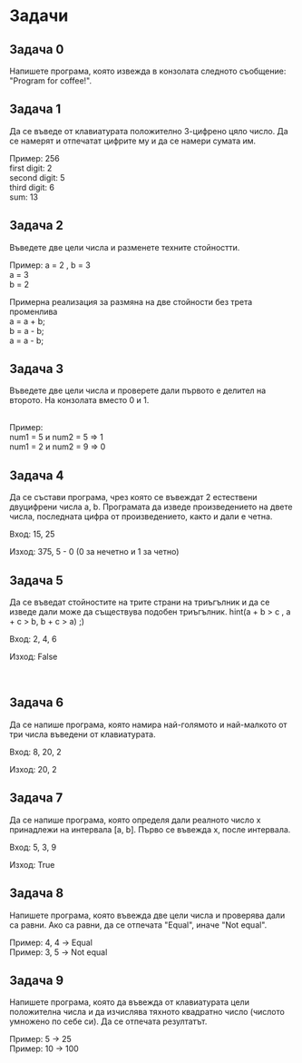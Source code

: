 
<h1>Задачи</h1>

<h2>Задача 0</h2>
<p>Напишете програма, която извежда в конзолата следното съобщение: "Program for coffee!".</p>

<h2>Задача 1</h2>
<p>Да се въведе от клавиатурата положително 3-цифрено цяло число. Да се намерят и отпечатат цифрите му и да се намери сумата им.</p>
<quote>Пример: 256<br>
first digit: 2<br>
second digit: 5<br>
third digit: 6<br>
sum: 13
</quote>

<h2>Задача 2</h2>
<p>Въведете две цели числа и разменете техните стойностти.</p>
<quote>Пример: а = 2 , b = 3 <br>
a = 3<br>
b = 2
 </quote><br>
 <p> Примерна реализация за размяна на две стойности без трета променлива</br>
    a = a + b;</br>
    b = a - b;</br>
    a = a - b;</br>
 </p>


<h2>Задача 3</h2>
<p>Въведете две цели числа и проверете дали първото е делител на второто. На конзолата вместо 0 и 1.</p>
<quote><br>
Пример:<br>
num1 = 5 и num2 = 5  =>  1 <br>
num1 = 2 и num2 = 9  =>  0
</quote>

<h2>Задача 4</h2> Да се състави програма, чрез която се въвеждат 2 естествени двуцифрени числа a, b. Програмата да изведе произведението на двете числа, последната цифра от произведението, както и дали е четна.

Вход: 15, 25

Изход: 375, 5 - 0 (0 за нечетно и 1 за четно)

<h2> Задача 5</h2> 
<p>Да се въведат стойностите на трите страни на триъгълник и да се изведе дали може да съществува подобен триъгълник.
hint(a + b > c , a + c > b,  b + c > a)  ;)

Вход: 2, 4, 6

Изход: False</p><br>


<h2>Задача 6</h2>
<p>Да се напише програма, която намира най-голямото и най-малкото от три числа въведени от клавиатурата.

Вход: 8, 20, 2

Изход: 20, 2</p>

<h2> Задача 7 </h2>
<p>Да се напише програма, която определя дали реалното число x принадлежи на интервала [a, b]. Първо се въвежда x, после интервала.

Вход: 5, 3, 9

Изход: True</p>

<h2>Задача 8</h2>
<p>Напишете програма, която въвежда две цели числа и проверява дали са равни. Ако са равни, да се отпечата "Equal", иначе "Not equal".</p>
<quote>Пример: 4, 4 -> Equal<br> Пример: 3, 5 -> Not equal</quote>

<h2>Задача 9</h2>
<p>Напишете програма, която да въвежда от клавиатурата цели положителна числа и да изчислява тяхното квадратно число (числото умножено по себе си). Да се отпечата резултатът.</p>
<quote>Пример: 5 -> 25<br> Пример: 10 -> 100</quote>

